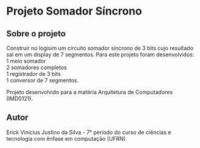 # Projeto Somador Síncrono

## Sobre o projeto
Construir no logisim um circuito somador síncrono de 3 bits cujo resultado sai em um display de 7 segmentos.
Para este projeto foram desenvolvidos:
<br/> 1 meio somador
<br/> 2 somadores completos
<br/> 1 registrador de 3 bits
<br/> 1 conversor de 7 segmentos.

Projeto desenvolvido para a matéria Arquitetura de Computadores (IMD0121).

## Autor
Erick Vinicius Justino da Silva - 7° período do curso de ciências e tecnologia com ênfase em computação (UFRN).
